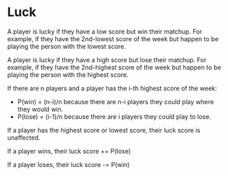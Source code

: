 # Luck

A player is lucky if they have a low score but win their matchup. For example, if they have the 2nd-lowest score of the week but happen to be playing the person with the lowest score.

A player is lucky if they have a high score but lose their matchup. For example, if they have the 2nd-highest score of the week but happen to be playing the person with the highest score.

If there are n players and a player has the i-th highest score of the week:

- P(win) = (n-i)/n because there are n-i players they could play where they would win.
- P(lose) = (i-1)/n because there are i players they could play to lose.

If a player has the highest score or lowest score, their luck score is unaffected.

If a player wins, their luck score += P(lose)

If a player loses, their luck score -= P(win)

